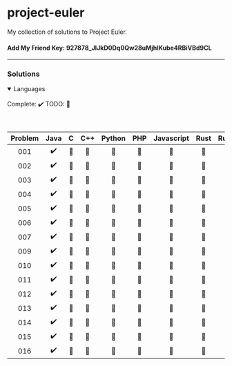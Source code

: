 # project-euler

My collection of solutions to Project Euler.

#### Add My Friend Key: 927878_JlJkD0Dq0Qw28uMjhIKube4RBiVBd9CL

---

### Solutions
<details open>
 <br>
  Complete: ✔️ TODO: 🔴
 <br><br><br>
<summary>Languages</summary>
  <table>
    <thead>
      <tr>
          <th aligin="center">Problem</th>
          <th aligin="center">Java</th>
          <th aligin="center">C</th>
          <th aligin="center">C++</th>
          <th aligin="center">Python</th>
          <th aligin="center">PHP</th>
          <th aligin="center">Javascript</th>
          <th aligin="center">Rust</th>
          <th aligin="center">Ruby</th>
      </tr>
    </thead>
    <tbody>
      <tr>
        <td align="center">001</td>
        <td align="center">✔️</td>
        <td align="center">🔴</td>
        <td align="center">🔴</td>
        <td align="center">🔴</td>
        <td align="center">🔴</td>
        <td align="center">🔴</td>
        <td align="center">🔴</td>
        <td align="center">🔴</td>
      </tr>
        <tr>
        <td align="center">002</td>
        <td align="center">✔️</td>
        <td align="center">🔴</td>
        <td align="center">🔴</td>
        <td align="center">🔴</td>
        <td align="center">🔴</td>
        <td align="center">🔴</td>
        <td align="center">🔴</td>
        <td align="center">🔴</td>
      </tr
        <tr>
        <td align="center">003</td>
        <td align="center">✔️</td>
        <td align="center">🔴</td>
        <td align="center">🔴</td>
        <td align="center">🔴</td>
        <td align="center">🔴</td>
        <td align="center">🔴</td>
        <td align="center">🔴</td>
        <td align="center">🔴</td>
      </tr>
        <tr>
        <td align="center">004</td>
        <td align="center">✔️</td>
        <td align="center">🔴</td>
        <td align="center">🔴</td>
        <td align="center">🔴</td>
        <td align="center">🔴</td>
        <td align="center">🔴</td>
        <td align="center">🔴</td>
        <td align="center">🔴</td>
      </tr>
        <tr>
        <td align="center">005</td>
        <td align="center">✔️</td>
        <td align="center">🔴</td>
        <td align="center">🔴</td>
        <td align="center">🔴</td>
        <td align="center">🔴</td>
        <td align="center">🔴</td>
        <td align="center">🔴</td>
        <td align="center">🔴</td>
      </tr>
        <tr>
        <td align="center">006</td>
        <td align="center">✔️</td>
        <td align="center">🔴</td>
        <td align="center">🔴</td>
        <td align="center">🔴</td>
        <td align="center">🔴</td>
        <td align="center">🔴</td>
        <td align="center">🔴</td>
        <td align="center">🔴</td>
      </tr>
        <tr>
        <td align="center">007</td>
        <td align="center">✔️</td>
        <td align="center">🔴</td>
        <td align="center">🔴</td>
        <td align="center">🔴</td>
        <td align="center">🔴</td>
        <td align="center">🔴</td>
        <td align="center">🔴</td>
        <td align="center">🔴</td>
      </tr>
        <tr>
        <td align="center">009</td>
        <td align="center">✔️</td>
        <td align="center">🔴</td>
        <td align="center">🔴</td>
        <td align="center">🔴</td>
        <td align="center">🔴</td>
        <td align="center">🔴</td>
        <td align="center">🔴</td>
        <td align="center">🔴</td>
      </tr>
        <tr>
        <td align="center">010</td>
        <td align="center">✔️</td>
        <td align="center">🔴</td>
        <td align="center">🔴</td>
        <td align="center">🔴</td>
        <td align="center">🔴</td>
        <td align="center">🔴</td>
        <td align="center">🔴</td>
        <td align="center">🔴</td>
      </tr>
        <tr>
        <td align="center">011</td>
        <td align="center">✔️</td>
        <td align="center">🔴</td>
        <td align="center">🔴</td>
        <td align="center">🔴</td>
        <td align="center">🔴</td>
        <td align="center">🔴</td>
        <td align="center">🔴</td>
        <td align="center">🔴</td>
      </tr>
        <tr>
        <td align="center">012</td>
        <td align="center">✔️</td>
        <td align="center">🔴</td>
        <td align="center">🔴</td>
        <td align="center">🔴</td>
        <td align="center">🔴</td>
        <td align="center">🔴</td>
        <td align="center">🔴</td>
        <td align="center">🔴</td>
      </tr>
        <tr>
        <td align="center">013</td>
        <td align="center">✔️</td>
        <td align="center">🔴</td>
        <td align="center">🔴</td>
        <td align="center">🔴</td>
        <td align="center">🔴</td>
        <td align="center">🔴</td>
        <td align="center">🔴</td>
        <td align="center">🔴</td>
      </tr>
        <tr>
        <td align="center">014</td>
        <td align="center">✔️</td>
        <td align="center">🔴</td>
        <td align="center">🔴</td>
        <td align="center">🔴</td>
        <td align="center">🔴</td>
        <td align="center">🔴</td>
        <td align="center">🔴</td>
        <td align="center">🔴</td>
      </tr>
        <tr>
        <td align="center">015</td>
        <td align="center">✔️</td>
        <td align="center">🔴</td>
        <td align="center">🔴</td>
        <td align="center">🔴</td>
        <td align="center">🔴</td>
        <td align="center">🔴</td>
        <td align="center">🔴</td>
        <td align="center">🔴</td>
      </tr>
        <tr>
        <td align="center">016</td>
        <td align="center">✔️</td>
        <td align="center">🔴</td>
        <td align="center">🔴</td>
        <td align="center">🔴</td>
        <td align="center">🔴</td>
        <td align="center">🔴</td>
        <td align="center">🔴</td>
        <td align="center">🔴</td>
      </tr>
    </tbody>
  </table>

